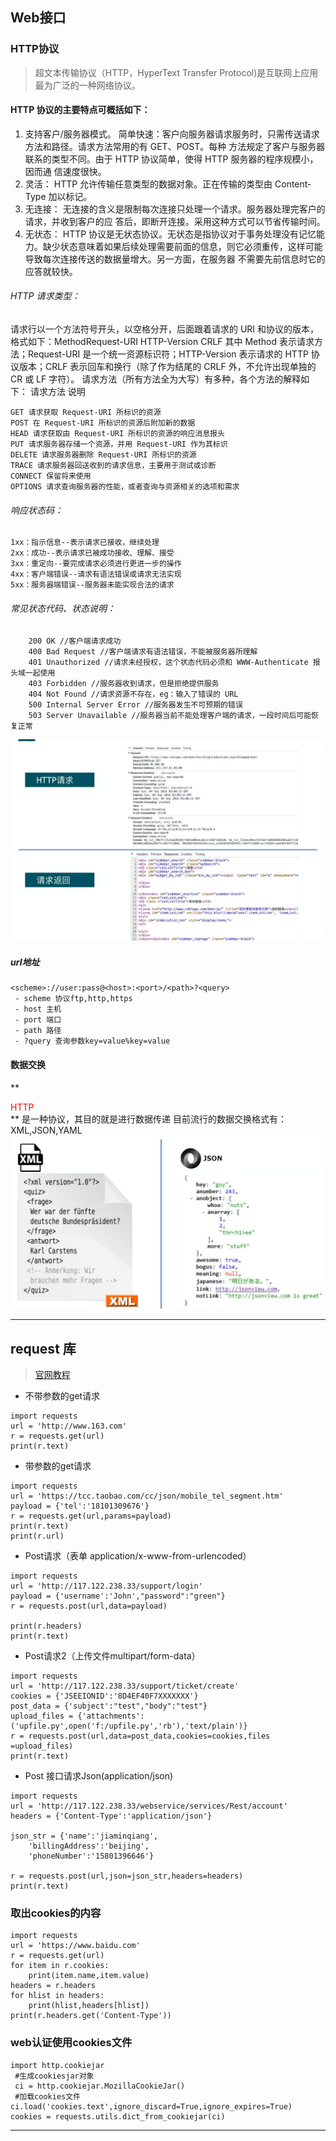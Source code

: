 ## Web接口
### HTTP协议
>超文本传输协议（HTTP，HyperText Transfer Protocol)是互联网上应用最为广泛的一种网络协议。

#### HTTP 协议的主要特点可概括如下：
1. 支持客户/服务器模式。
简单快速：客户向服务器请求服务时，只需传送请求方法和路径。请求方法常用的有 GET、POST。每种
方法规定了客户与服务器联系的类型不同。由于 HTTP 协议简单，使得 HTTP 服务器的程序规模小，因而通
信速度很快。
2. 灵活：
HTTP 允许传输任意类型的数据对象。正在传输的类型由 Content-Type 加以标记。
3. 无连接：
无连接的含义是限制每次连接只处理一个请求。服务器处理完客户的请求，并收到客户的应
答后，即断开连接。采用这种方式可以节省传输时间。
4. 无状态：
HTTP 协议是无状态协议。无状态是指协议对于事务处理没有记忆能力。缺少状态意味着如果后续处理需要前面的信息，则它必须重传，这样可能导致每次连接传送的数据量增大。另一方面，在服务器
不需要先前信息时它的应答就较快。

######  HTTP 请求类型：

请求行以一个方法符号开头，以空格分开，后面跟着请求的 URI 和协议的版本，格式如下：MethodRequest-URI HTTP-Version CRLF
其中 Method 表示请求方法；Request-URI 是一个统一资源标识符；HTTP-Version 表示请求的 HTTP
协议版本；CRLF 表示回车和换行（除了作为结尾的 CRLF 外，不允许出现单独的 CR 或 LF 字符）。
请求方法（所有方法全为大写）有多种，各个方法的解释如下：
请求方法 说明
```
GET 请求获取 Request-URI 所标识的资源
POST 在 Request-URI 所标识的资源后附加新的数据
HEAD 请求获取由 Request-URI 所标识的资源的响应消息报头
PUT 请求服务器存储一个资源，并用 Request-URI 作为其标识
DELETE 请求服务器删除 Request-URI 所标识的资源
TRACE 请求服务器回送收到的请求信息，主要用于测试或诊断
CONNECT 保留将来使用
OPTIONS 请求查询服务器的性能，或者查询与资源相关的选项和需求
```
###### 响应状态码：
```
1xx：指示信息--表示请求已接收，继续处理
2xx：成功--表示请求已被成功接收、理解、接受
3xx：重定向--要完成请求必须进行更进一步的操作
4xx：客户端错误--请求有语法错误或请求无法实现
5xx：服务器端错误--服务器未能实现合法的请求
```
###### 常见状态代码、状态说明：
```
    200 OK //客户端请求成功
    400 Bad Request //客户端请求有语法错误，不能被服务器所理解
    401 Unauthorized //请求未经授权，这个状态代码必须和 WWW-Authenticate 报头域一起使用
    403 Forbidden //服务器收到请求，但是拒绝提供服务
    404 Not Found //请求资源不存在，eg：输入了错误的 URL
    500 Internal Server Error //服务器发生不可预期的错误
    503 Server Unavailable //服务器当前不能处理客户端的请求，一段时间后可能恢复正常
```
![](po-re.jpg)

##### url地址
```
<scheme>://user:pass@<host>:<port>/<path>?<query>
 - scheme 协议ftp,http,https
 - host 主机
 - port 端口
 - path 路径
 - ?query 查询参数key=value%key=value
```


#### 数据交换
** <div style="color:red"> HTTP </div> ** 是一种协议，其目的就是进行数据传递
目前流行的数据交换格式有：XML,JSON,YAML
![](xml-json.jpg)




-------

## request 库

> [官网教程](http://cn.python-requests.org/zh_CN/latest/)

- 不带参数的get请求
```
import requests
url = 'http://www.163.com'
r = requests.get(url)
print(r.text)
```
- 带参数的get请求

```
import requests
url = 'https://tcc.taobao.com/cc/json/mobile_tel_segment.htm'
payload = {'tel':'18101309676'}
r = requests.get(url,params=payload)
print(r.text)
print(r.url)
```
- Post请求（表单 application/x-www-from-urlencoded）

```
import requests
url = 'http://117.122.238.33/support/login'
payload = {'username':'John',"password":"green"}
r = requests.post(url,data=payload)

print(r.headers)
print(r.text)
```
- Post请求2（上传文件multipart/form-data）

```
import requests
url = 'http://117.122.238.33/support/ticket/create'
cookies = {'JSEEIONID':'8D4EF40F7XXXXXXX'}
post_data = {'subject':"test","body":"test"}
upload_files = {'attachments':('upfile.py',open('f:/upfile.py','rb'),'text/plain')}
r = requests.post(url,data=post_data,cookies=cookies,files =upload_files)
print(r.text)
```
- Post 接口请求Json(application/json)

```
import requests
url = 'http://117.122.238.33/webservice/services/Rest/account'
headers = {'Content-Type':'application/json'}

json_str = {'name':'jiaminqiang',
    'billingAddress':'beijing',
    'phoneNumber':'15801396646'}

r = requests.post(url,json=json_str,headers=headers)
print(r.text)
```

### 取出cookies的内容

```
import requests
url = 'https://www.baidu.com'
r = requests.get(url)
for item in r.cookies:
    print(item.name,item.value)
headers = r.headers
for hlist in headers:
    print(hlist,headers[hlist])
print(r.headers.get('Content-Type'))
```

### web认证使用cookies文件
```
import http.cookiejar
 #生成cookiesjar对象
 ci = http.cookiejar.MozillaCookieJar()
 #加载cookies文件
ci.load('cookies.text',ignore_discard=True,ignore_expires=True)
cookies = requests.utils.dict_from_cookiejar(ci)
```

----
